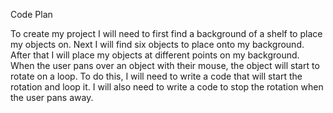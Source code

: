 Code Plan

To create my project I will need to first find a background of a shelf to place my objects on. Next I will find six objects to place onto my background. After that I will place my objects at different points on my background. When the user pans over an object with their mouse, the object will start to rotate on a loop. To do this, I will need to write a code that will start the rotation and loop it. I will also need to write a code to stop the rotation when the user pans away. 